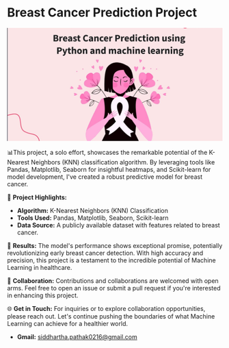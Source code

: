# Breast Cancer Prediction Project

![Breast Cancer](https://raw.githubusercontent.com/siddhartha1104/Machine_learning_Projects/690a532a049cde2b95f44bc60e872ee3013a9bca/Predicting_Brest_Cancer_KNN_ML/IMG.png)

📊This project, a solo effort, showcases the remarkable potential of the K-Nearest Neighbors (KNN) classification algorithm. By leveraging tools like Pandas, Matplotlib, Seaborn for insightful heatmaps, and Scikit-learn for model development, I've created a robust predictive model for breast cancer.

🔬 **Project Highlights:**
- **Algorithm:** K-Nearest Neighbors (KNN) Classification
- **Tools Used:** Pandas, Matplotlib, Seaborn, Scikit-learn
- **Data Source:** A publicly available dataset with features related to breast cancer.

🌟 **Results:**
The model's performance shows exceptional promise, potentially revolutionizing early breast cancer detection. With high accuracy and precision, this project is a testament to the incredible potential of Machine Learning in healthcare.

🤝 **Collaboration:**
Contributions and collaborations are welcomed with open arms. Feel free to open an issue or submit a pull request if you're interested in enhancing this project.


🌐 **Get in Touch:**
For inquiries or to explore collaboration opportunities, please reach out. Let's continue pushing the boundaries of what Machine Learning can achieve for a healthier world.

- **Gmail:** siddhartha.pathak0216@gmail.com
  

